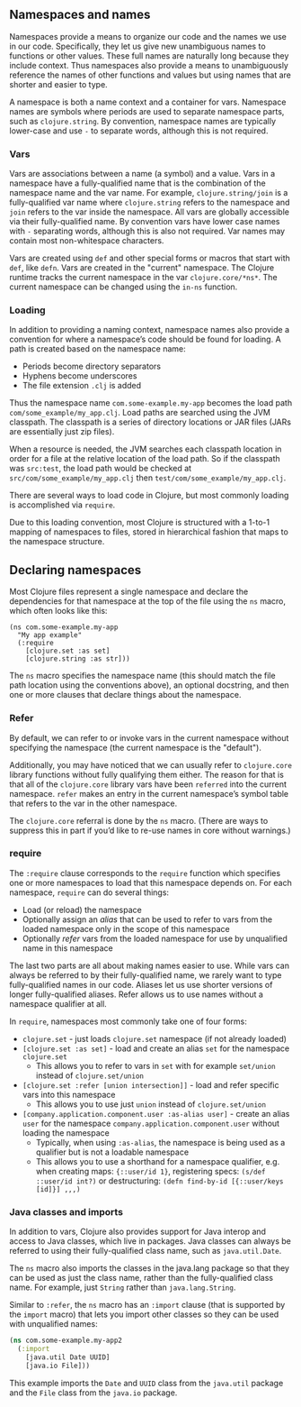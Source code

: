 ## Namespaces and names

Namespaces provide a means to organize our code and the names we use in our code. Specifically, they let us give new unambiguous names to functions or other values. These full names are naturally long because they include context. Thus namespaces also provide a means to unambiguously reference the names of other functions and values but using names that are shorter and easier to type.

A namespace is both a name context and a container for vars. Namespace names are symbols where periods are used to separate namespace parts, such as `clojure.string`. By convention, namespace names are typically lower-case and use `-` to separate words, although this is not required.

### Vars

Vars are associations between a name (a symbol) and a value. Vars in a namespace have a fully-qualified name that is the combination of the namespace name and the var name. For example, `clojure.string/join` is a fully-qualified var name where `clojure.string` refers to the namespace and `join` refers to the var inside the namespace. All vars are globally accessible via their fully-qualified name. By convention vars have lower case names with `-` separating words, although this is also not required. Var names may contain most non-whitespace characters.

Vars are created using `def` and other special forms or macros that start with `def`, like `defn`. Vars are created in the "current" namespace. The Clojure runtime tracks the current namespace in the var `clojure.core/*ns*`. The current namespace can be changed using the `in-ns` function.

### Loading

In addition to providing a naming context, namespace names also provide a convention for where a namespace’s code should be found for loading. A path is created based on the namespace name:

- Periods become directory separators
- Hyphens become underscores
- The file extension `.clj` is added

Thus the namespace name `com.some-example.my-app` becomes the load path `com/some_example/my_app.clj`. Load paths are searched using the JVM classpath. The classpath is a series of directory locations or JAR files (JARs are essentially just zip files).

When a resource is needed, the JVM searches each classpath location in order for a file at the relative location of the load path. So if the classpath was `src:test`, the load path would be checked at `src/com/some_example/my_app.clj` then `test/com/some_example/my_app.clj`.

There are several ways to load code in Clojure, but most commonly loading is accomplished via `require`.

Due to this loading convention, most Clojure is structured with a 1-to-1 mapping of namespaces to files, stored in hierarchical fashion that maps to the namespace structure.

## Declaring namespaces

Most Clojure files represent a single namespace and declare the dependencies for that namespace at the top of the file using the `ns` macro, which often looks like this:

```
(ns com.some-example.my-app
  "My app example"
  (:require
    [clojure.set :as set]
    [clojure.string :as str]))
```

The `ns` macro specifies the namespace name (this should match the file path location using the conventions above), an optional docstring, and then one or more clauses that declare things about the namespace.

### Refer

By default, we can refer to or invoke vars in the current namespace without specifying the namespace (the current namespace is the "default").

Additionally, you may have noticed that we can usually refer to `clojure.core` library functions without fully qualifying them either. The reason for that is that all of the `clojure.core` library vars have been `referred` into the current namespace. `refer` makes an entry in the current namespace’s symbol table that refers to the var in the other namespace.

The `clojure.core` referral is done by the `ns` macro. (There are ways to suppress this in part if you’d like to re-use names in core without warnings.)

### require

The `:require` clause corresponds to the `require` function which specifies one or more namespaces to load that this namespace depends on. For each namespace, `require` can do several things:

- Load (or reload) the namespace
- Optionally assign an _alias_ that can be used to refer to vars from the loaded namespace only in the scope of this namespace
- Optionally _refer_ vars from the loaded namespace for use by unqualified name in this namespace

The last two parts are all about making names easier to use. While vars can always be referred to by their fully-qualified name, we rarely want to type fully-qualified names in our code. Aliases let us use shorter versions of longer fully-qualified aliases. Refer allows us to use names without a namespace qualifier at all.

In `require`, namespaces most commonly take one of four forms:

- `clojure.set` - just loads `clojure.set` namespace (if not already loaded)
- `[clojure.set :as set]` - load and create an alias `set` for the namespace `clojure.set`
  - This allows you to refer to vars in `set` with for example `set/union` instead of `clojure.set/union`
- `[clojure.set :refer [union intersection]]` - load and refer specific vars into this namespace
  - This allows you to use just `union` instead of `clojure.set/union`
- `[company.application.component.user :as-alias user]` - create an alias `user` for the namespace `company.application.component.user` without loading the namespace
  - Typically, when using `:as-alias`, the namespace is being used as a qualifier but is not a loadable namespace
  - This allows you to use a shorthand for a namespace qualifier, e.g. when creating maps: `{::user/id 1}`, registering specs: `(s/def ::user/id int?)` or destructuring: `(defn find-by-id [{::user/keys [id]}] ,,,)`

### Java classes and imports

In addition to vars, Clojure also provides support for Java interop and access to Java classes, which live in packages. Java classes can always be referred to using their fully-qualified class name, such as `java.util.Date`.

The `ns` macro also imports the classes in the java.lang package so that they can be used as just the class name, rather than the fully-qualified class name. For example, just `String` rather than `java.lang.String`.

Similar to `:refer`, the `ns` macro has an `:import` clause (that is supported by the `import` macro) that lets you import other classes so they can be used with unqualified names:

```clj
(ns com.some-example.my-app2
  (:import
    [java.util Date UUID]
	[java.io File]))
```

This example imports the `Date` and `UUID` class from the `java.util` package and the `File` class from the `java.io` package.
